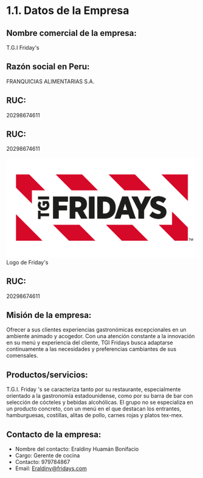 # 1.1. Datos de la Empresa
## Nombre comercial de la empresa:
T.G.I Friday's
## Razón social en Peru:
FRANQUICIAS ALIMENTARIAS S.A.

## RUC:
20298674611

## RUC:
20298674611

![Logo de Friday's](logo.png)
Logo de Friday's

## RUC:
20298674611
## Misión de la empresa:
Ofrecer a sus clientes experiencias gastronómicas excepcionales en un ambiente animado y
acogedor. Con una atención constante a la innovación en su menú y experiencia del cliente,
TGI Fridays busca adaptarse continuamente a las necesidades y preferencias cambiantes de sus
comensales.


## Productos/servicios:

T.G.I. Friday 's se caracteriza tanto por su restaurante, especialmente orientado a la gastronomía estadounidense, como por su barra de bar con selección de cócteles y bebidas alcohólicas. El grupo no se especializa en un producto concreto, con un menú en el que destacan los entrantes, hamburguesas, costillas, alitas de pollo, carnes rojas y platos tex-mex.

## Contacto de la empresa:
- Nombre del contacto: Eraldiny Huamán Bonifacio
- Cargo: Gerente de cocina
- Contacto: 979784867
- Email: Eraldiny@fridays.com